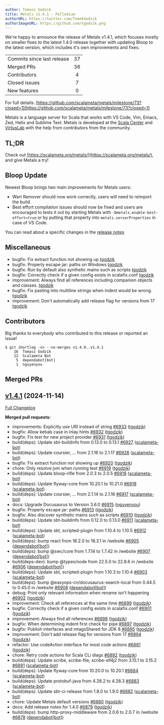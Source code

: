 ```yaml
---
author: Tomasz Godzik
title: Metals v1.4.1 - Palladium
authorURL: https://twitter.com/TomekGodzik
authorImageURL: https://github.com/tgodzik.png
---
```


We're happy to announce the release of Metals v1.4.1, which focuses mostly on
smaller fixes to the latest 1.4.0 release together with updating Bloop to the
latest version, which includes it's own improvements and fixes.

<table>
<tbody>
  <tr>
    <td>Commits since last release</td>
    <td align="center">37</td>
  </tr>
  <tr>
    <td>Merged PRs</td>
    <td align="center">36</td>
  </tr>
    <tr>
    <td>Contributors</td>
    <td align="center">4</td>
  </tr>
  <tr>
    <td>Closed issues</td>
    <td align="center">7</td>
  </tr>
  <tr>
    <td>New features</td>
    <td align="center">0</td>
  </tr>
</tbody>
</table>

For full details:
[https://github.com/scalameta/metals/milestone/73?closed=1](https://github.com/scalameta/metals/milestone/73?closed=1)

Metals is a language server for Scala that works with VS Code, Vim, Emacs, Zed,
Helix and Sublime Text. Metals is developed at the
[Scala Center](https://scala.epfl.ch/) and [VirtusLab](https://virtuslab.com)
with the help from contributors from the community.

## TL;DR

Check out [https://scalameta.org/metals/](https://scalameta.org/metals/), and
give Metals a try!

## Bloop Update

Newest Bloop brings two main improvements for Metals users:

- Wart Remover should now work correctly, users will need to reimport the build.
- Best effort compilation issues should now be fixed and users are encouraged to
  tests it out by starting Metals with `-Dmetals.enable-best-effort=true` or by
  putting that property into `metals.serverProperties` in case of VS Code.

You can read about a specific changes in the
[release notes](https://github.com/scalacenter/bloop/releases/tag/v2.0.5)

## Miscellaneous

- bugfix: Fix extract function not showing up
  [tgodzik](https://github.com/tgodzik)
- bugfix: Properly escape jar: paths on Windows
  [tgodzik](https://github.com/tgodzik)
- bugfix: Run by default also synthetic mains such as scripts
  [tgodzik](https://github.com/tgodzik)
- bugfix: Correctly check if a given config exists in scalafix.conf
  [tgodzik](https://github.com/tgodzik)
- improvement: Always find all references including companion objects and
  classes. [tgodzik](https://github.com/tgodzik)
- bugfix: Fix pasting into multiline strings when indent would be wrong.
  [tgodzik](https://github.com/tgodzik)
- improvement: Don't automatically add release flag for versions from 17
  [tgodzik](https://github.com/tgodzik)

## Contributors

Big thanks to everybody who contributed to this release or reported an issue!

```
$ git shortlog -sn --no-merges v1.4.0..v1.4.1
    16	Tomasz Godzik
    12	Scalameta Bot
     5	dependabot[bot]
     1	nguyenyou
```

## Merged PRs

## [v1.4.1](https://github.com/scalameta/metals/tree/v1.4.1) (2024-11-14)

[Full Changelog](https://github.com/scalameta/metals/compare/v1.4.0...v1.4.1)

**Merged pull requests:**

- improvements: Explicitly use URI instead of string
  [\#6933](https://github.com/scalameta/metals/pull/6933)
  ([tgodzik](https://github.com/tgodzik))
- bugfix: Allow kebab case in inlay hints
  [\#6932](https://github.com/scalameta/metals/pull/6932)
  ([tgodzik](https://github.com/tgodzik))
- bugfix: Fix test for new project provider
  [\#6931](https://github.com/scalameta/metals/pull/6931)
  ([tgodzik](https://github.com/tgodzik))
- build(deps): Update sbt-buildinfo from 0.13.0 to 0.13.1
  [\#6927](https://github.com/scalameta/metals/pull/6927)
  ([scalameta-bot](https://github.com/scalameta-bot))
- build(deps): Update coursier, ... from 2.1.16 to 2.1.17
  [\#6928](https://github.com/scalameta/metals/pull/6928)
  ([scalameta-bot](https://github.com/scalameta-bot))
- bugfix: Fix extract function not showing up
  [\#6920](https://github.com/scalameta/metals/pull/6920)
  ([tgodzik](https://github.com/tgodzik))
- chore: Only resolve jvm when running test
  [\#6919](https://github.com/scalameta/metals/pull/6919)
  ([tgodzik](https://github.com/tgodzik))
- build(deps): Update bloop-rifle from 2.0.3 to 2.0.5
  [\#6916](https://github.com/scalameta/metals/pull/6916)
  ([scalameta-bot](https://github.com/scalameta-bot))
- build(deps): Update flyway-core from 10.20.1 to 10.21.0
  [\#6918](https://github.com/scalameta/metals/pull/6918)
  ([scalameta-bot](https://github.com/scalameta-bot))
- build(deps): Update coursier, ... from 2.1.14 to 2.1.16
  [\#6917](https://github.com/scalameta/metals/pull/6917)
  ([scalameta-bot](https://github.com/scalameta-bot))
- docs: Upgrade Docusaurus to Version 3.6.0
  [\#6915](https://github.com/scalameta/metals/pull/6915)
  ([nguyenyou](https://github.com/nguyenyou))
- bugfix: Properly escape jar: paths
  [\#6913](https://github.com/scalameta/metals/pull/6913)
  ([tgodzik](https://github.com/tgodzik))
- bugfix: Also discover synthetic mains such as scripts
  [\#6910](https://github.com/scalameta/metals/pull/6910)
  ([tgodzik](https://github.com/tgodzik))
- build(deps): Update sbt-buildinfo from 0.12.0 to 0.13.0
  [\#6911](https://github.com/scalameta/metals/pull/6911)
  ([scalameta-bot](https://github.com/scalameta-bot))
- build(deps): Update sbt, scripted-plugin from 1.10.4 to 1.10.5
  [\#6912](https://github.com/scalameta/metals/pull/6912)
  ([scalameta-bot](https://github.com/scalameta-bot))
- build(deps): bump react from 18.2.0 to 18.3.1 in /website
  [\#6905](https://github.com/scalameta/metals/pull/6905)
  ([dependabot[bot]](https://github.com/dependabot[bot]))
- build(deps): bump @swc/core from 1.7.14 to 1.7.42 in /website
  [\#6907](https://github.com/scalameta/metals/pull/6907)
  ([dependabot[bot]](https://github.com/dependabot[bot]))
- build(deps-dev): bump @types/node from 22.5.0 to 22.8.6 in /website
  [\#6906](https://github.com/scalameta/metals/pull/6906)
  ([dependabot[bot]](https://github.com/dependabot[bot]))
- build(deps): Update sbt, scripted-plugin from 1.10.3 to 1.10.4
  [\#6903](https://github.com/scalameta/metals/pull/6903)
  ([scalameta-bot](https://github.com/scalameta-bot))
- build(deps): bump @easyops-cn/docusaurus-search-local from 0.44.5 to 0.45.0 in
  /website [\#6908](https://github.com/scalameta/metals/pull/6908)
  ([dependabot[bot]](https://github.com/dependabot[bot]))
- debug: Print only relevant information when rename isn't happening
  [\#6902](https://github.com/scalameta/metals/pull/6902)
  ([tgodzik](https://github.com/tgodzik))
- improvement: Check all references at the same time
  [\#6899](https://github.com/scalameta/metals/pull/6899)
  ([tgodzik](https://github.com/tgodzik))
- bugfix: Correctly check if a given config exists in scalafix.conf
  [\#6901](https://github.com/scalameta/metals/pull/6901)
  ([tgodzik](https://github.com/tgodzik))
- improvement: Always find all references
  [\#6898](https://github.com/scalameta/metals/pull/6898)
  ([tgodzik](https://github.com/tgodzik))
- bugfix: When determining indent first check for pipe
  [\#6897](https://github.com/scalameta/metals/pull/6897)
  ([tgodzik](https://github.com/tgodzik))
- bugfix: Publish interfaces and mtagsShared for JDK 8
  [\#6895](https://github.com/scalameta/metals/pull/6895)
  ([tgodzik](https://github.com/tgodzik))
- improvement: Don't add release flag for versions from 17
  [\#6894](https://github.com/scalameta/metals/pull/6894)
  ([tgodzik](https://github.com/tgodzik))
- refactor: Use codeAction interface for most code actions
  [\#6881](https://github.com/scalameta/metals/pull/6881)
  ([tgodzik](https://github.com/tgodzik))
- chore: Retry code actions for Scala CLi diags
  [\#6892](https://github.com/scalameta/metals/pull/6892)
  ([tgodzik](https://github.com/tgodzik))
- build(deps): Update scribe, scribe-file, scribe-slf4j2 from 3.15.1 to 3.15.2
  [\#6891](https://github.com/scalameta/metals/pull/6891)
  ([scalameta-bot](https://github.com/scalameta-bot))
- build(deps): Update flyway-core from 10.20.0 to 10.20.1
  [\#6884](https://github.com/scalameta/metals/pull/6884)
  ([scalameta-bot](https://github.com/scalameta-bot))
- build(deps): Update protobuf-java from 4.28.2 to 4.28.3
  [\#6883](https://github.com/scalameta/metals/pull/6883)
  ([scalameta-bot](https://github.com/scalameta-bot))
- build(deps): Update sbt-ci-release from 1.8.0 to 1.9.0
  [\#6882](https://github.com/scalameta/metals/pull/6882)
  ([scalameta-bot](https://github.com/scalameta-bot))
- chore: Update Metals default versions
  [\#6880](https://github.com/scalameta/metals/pull/6880)
  ([tgodzik](https://github.com/tgodzik))
- docs: Add release notes for 1.4.0
  [\#6879](https://github.com/scalameta/metals/pull/6879)
  ([tgodzik](https://github.com/tgodzik))
- build(deps): bump http-proxy-middleware from 2.0.6 to 2.0.7 in /website
  [\#6878](https://github.com/scalameta/metals/pull/6878)
  ([dependabot[bot]](https://github.com/dependabot[bot]))
